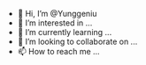 - 👋 Hi, I’m @Yunggeniu
- 👀 I’m interested in ...
- 🌱 I’m currently learning ...
- 💞️ I’m looking to collaborate on ...
- 📫 How to reach me ...

<!---
Yunggeniu/Yunggeniu is a ✨ special ✨ repository because its `README.md` (this file) appears on your GitHub profile.
You can click the Preview link to take a look at your changes.
--->
